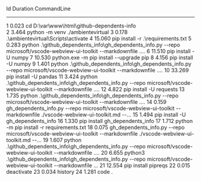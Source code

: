 
  Id     Duration CommandLine
  --     -------- -----------
   1        0.023 cd D:\var\www\html\github-dependents-info\
   2        3.464 python -m venv ./ambientevirtual
   3        0.178 .\ambientevirtual\Scripts\activate
   4       15.060 pip install -r .\requirements.txt
   5        0.283 python .\github_dependents_info\gh_dependents_info.py --repo microsoft/vscode-webview-ui-toolkit --markdownfile .…
   6       11.510 pip install -U numpy
   7       10.530 python.exe -m pip install --upgrade pip
   8        4.156 pip install -U numpy
   9        1.401 python .\github_dependents_info\gh_dependents_info.py --repo microsoft/vscode-webview-ui-toolkit --markdownfile .…
  10       33.269 pip install -U pandas
  11        3.424 python .\github_dependents_info\gh_dependents_info.py --repo microsoft/vscode-webview-ui-toolkit --markdownfile .…
  12        4.822 pip install -U requests
  13        1.735 python .\github_dependents_info\gh_dependents_info.py --repo microsoft/vscode-webview-ui-toolkit --markdownfile .…
  14        0.159 gh_dependents_info.py --repo microsoft/vscode-webview-ui-toolkit --markdownfile ./vscode-webview-ui-toolkit.md --…
  15        1.494 pip install -U gh_dependents_info
  16        1.330 pip install gh_dependents_info
  17        1.712 python -m pip install -r requirements.txt
  18        0.075 gh_dependents_info.py --repo microsoft/vscode-webview-ui-toolkit --markdownfile ./vscode-webview-ui-toolkit.md --…
  19        1.607 python .\github_dependents_info\gh_dependents_info.py --repo microsoft/vscode-webview-ui-toolkit --markdownfile .…
  20        6.655 python3 .\github_dependents_info\gh_dependents_info.py --repo microsoft/vscode-webview-ui-toolkit --markdownfile …
  21       12.554 pip install pipreqs
  22        0.015 deactivate
  23        0.034 history
  24        1.281 code .

